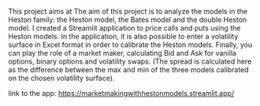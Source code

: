 This project aims at The aim of this project is to analyze the models in the Heston family: the Heston model, the Bates model and the double Heston model.
I created a Streamlit application to price calls and puts using the Heston models. In the application, it is also possible to enter a volatility surface in Excel format in order to calibrate the Heston models.
Finally, you can play the role of a market maker, calculating Bid and Ask for vanilla options, binary options and volatility swaps. (The spread is calculated here as the difference between the max and min of the three models calibrated on the chosen volatility surface). 

link to the app: https://marketmakingwithhestonmodels.streamlit.app/
